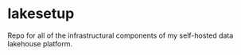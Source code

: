# lakesetup
Repo for all of the infrastructural components of my self-hosted data lakehouse platform.

